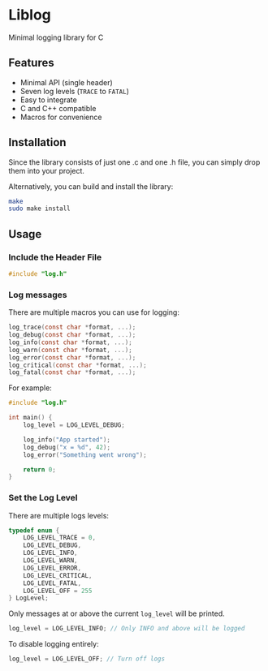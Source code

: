 # Liblog

Minimal logging library for C

## Features

- Minimal API (single header)
- Seven log levels (`TRACE` to `FATAL`)
- Easy to integrate
- C and C++ compatible
- Macros for convenience

## Installation

Since the library consists of just one .c and one .h file, you can simply drop them into your project.

Alternatively, you can build and install the library:
```bash
make
sudo make install
```

## Usage

### Include the Header File
```c
#include "log.h"
```

### Log messages
There are multiple macros you can use for logging:
```c
log_trace(const char *format, ...);
log_debug(const char *format, ...);
log_info(const char *format, ...);
log_warn(const char *format, ...);
log_error(const char *format, ...);
log_critical(const char *format, ...);
log_fatal(const char *format, ...);
```

For example:
```c
#include "log.h"

int main() {
    log_level = LOG_LEVEL_DEBUG;

    log_info("App started");
    log_debug("x = %d", 42);
    log_error("Something went wrong");

    return 0;
}
```

### Set the Log Level
There are multiple logs levels:
```c
typedef enum {
    LOG_LEVEL_TRACE = 0,
    LOG_LEVEL_DEBUG,
    LOG_LEVEL_INFO,
    LOG_LEVEL_WARN,
    LOG_LEVEL_ERROR,
    LOG_LEVEL_CRITICAL,
    LOG_LEVEL_FATAL,
    LOG_LEVEL_OFF = 255
} LogLevel;
```

Only messages at or above the current `log_level` will be printed.
```c
log_level = LOG_LEVEL_INFO; // Only INFO and above will be logged
```

To disable logging entirely:
```c
log_level = LOG_LEVEL_OFF; // Turn off logs
```
